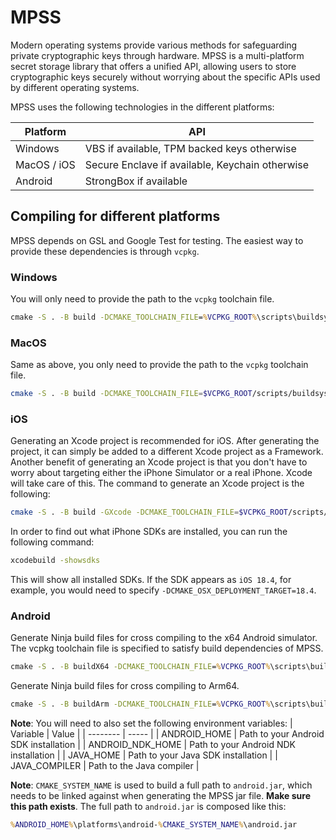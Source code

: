 # MPSS

Modern operating systems provide various methods for safeguarding private cryptographic keys through hardware. MPSS is a multi-platform secret storage library that offers a unified API, allowing users to store cryptographic keys securely without worrying about the specific APIs used by different operating systems.

MPSS uses the following technologies in the different platforms:

| Platform | API |
|----------|-----|
| Windows | VBS if available, TPM backed keys otherwise |
| MacOS / iOS | Secure Enclave if available, Keychain otherwise  |
| Android | StrongBox if available |

## Compiling for different platforms

MPSS depends on GSL and Google Test for testing. The easiest way to provide these dependencies is through `vcpkg`.

### Windows

You will only need to provide the path to the `vcpkg` toolchain file.

```cmd
cmake -S . -B build -DCMAKE_TOOLCHAIN_FILE=%VCPKG_ROOT%\scripts\buildsystems\vcpkg.cmake
```

### MacOS
Same as above, you only need to provide the path to the `vcpkg` toolchain file.

```bash
cmake -S . -B build -DCMAKE_TOOLCHAIN_FILE=$VCPKG_ROOT/scripts/buildsystems/vcpkg.cmake
```

### iOS
Generating an Xcode project is recommended for iOS. After generating the project, it can simply be added to a different Xcode project as a Framework. Another benefit of generating an Xcode project is that you don't have to worry about targeting either the iPhone Simulator or a real iPhone. Xcode will take care of this.
The command to generate an Xcode project is the following:

```bash
cmake -S . -B build -GXcode -DCMAKE_TOOLCHAIN_FILE=$VCPKG_ROOT/scripts/buildsystems/vcpkg.cmake -DCMAKE_SYSTEM_NAME=iOS -DCMAKE_OSX_DEPLOYMENT_TARGET=$IPHONE_SDK_VERSION -DCMAKE_XCODE_ATTRIBUTE_ONLY_ACTIVE_ARCH=NO -DCMAKE_IOS_INSTALL_COMBINED=YES
```

In order to find out what iPhone SDKs are installed, you can run the following command:

```bash
xcodebuild -showsdks
```

This will show all installed SDKs. If the SDK appears as `iOS 18.4`, for example, you would need to specify `-DCMAKE_OSX_DEPLOYMENT_TARGET=18.4`.


### Android
Generate Ninja build files for cross compiling to the x64 Android simulator. The vcpkg toolchain file is specified to satisfy build dependencies of MPSS.

```cmd
cmake -S . -B buildX64 -DCMAKE_TOOLCHAIN_FILE=%VCPKG_ROOT%\scripts\buildsystems\vcpkg.cmake -DCMAKE_SYSTEM_NAME=Android -DCMAKE_SYSTEM_VERSION=%ANDROID_API_VERSION% -DCMAKE_ANDROID_ARCH_ABI=x86_64 -GNinja -DCMAKE_MAKE_PROGRAM=%NINJA_ROOT%\ninja.exe -DCMAKE_ANDROID_NDK=%ANDROID_NDK_HOME%
```

Generate Ninja build files for cross compiling to Arm64.

```cmd
cmake -S . -B buildArm -DCMAKE_TOOLCHAIN_FILE=%VCPKG_ROOT%\scripts\buildsystems\vcpkg.cmake -DCMAKE_SYSTEM_NAME=Android -DCMAKE_SYSTEM_VERSION=%ANDROID_API_VERSION% -DCMAKE_ANDROID_ARCH_ABI=arm64-v8a -GNinja -DCMAKE_MAKE_PROGRAM=%NINJA_ROOT%\ninja.exe -DCMAKE_ANDROID_NDK=%ANDROID_NDK_HOME%
```

**Note**: You will need to also set the following environment variables:
| Variable | Value |
| -------- | ----- |
| ANDROID_HOME | Path to your Android SDK installation |
| ANDROID_NDK_HOME | Path to your Android NDK installation |
| JAVA_HOME | Path to your Java SDK installation |
| JAVA_COMPILER | Path to the Java compiler |

**Note**: `CMAKE_SYSTEM_NAME` is used to build a full path to `android.jar`, which needs to be linked against when generating the MPSS jar file. **Make sure this path exists**. The full path to `android.jar` is composed like this:
```cmd
%ANDROID_HOME%\platforms\android-%CMAKE_SYSTEM_NAME%\android.jar
```
